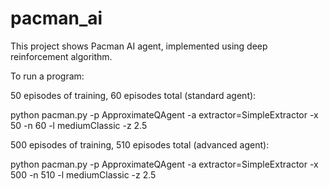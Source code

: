 # pacman_ai
This project shows Pacman AI agent, implemented using deep reinforcement algorithm.

To run a program:

50 episodes of training, 60 episodes total (standard agent):

python pacman.py -p ApproximateQAgent -a extractor=SimpleExtractor -x 50 -n 60 -l mediumClassic -z 2.5


500 episodes of training, 510 episodes total (advanced agent):

python pacman.py -p ApproximateQAgent -a extractor=SimpleExtractor -x 500 -n 510 -l mediumClassic -z 2.5

